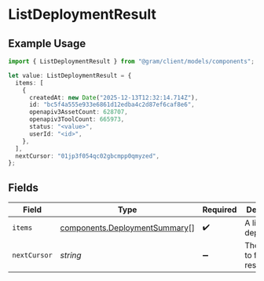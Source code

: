 # ListDeploymentResult

## Example Usage

```typescript
import { ListDeploymentResult } from "@gram/client/models/components";

let value: ListDeploymentResult = {
  items: [
    {
      createdAt: new Date("2025-12-13T12:32:14.714Z"),
      id: "bc5f4a555e933e6861d12edba4c2d87ef6caf8e6",
      openapiv3AssetCount: 628707,
      openapiv3ToolCount: 665973,
      status: "<value>",
      userId: "<id>",
    },
  ],
  nextCursor: "01jp3f054qc02gbcmpp0qmyzed",
};
```

## Fields

| Field                                                                          | Type                                                                           | Required                                                                       | Description                                                                    | Example                                                                        |
| ------------------------------------------------------------------------------ | ------------------------------------------------------------------------------ | ------------------------------------------------------------------------------ | ------------------------------------------------------------------------------ | ------------------------------------------------------------------------------ |
| `items`                                                                        | [components.DeploymentSummary](../../models/components/deploymentsummary.md)[] | :heavy_check_mark:                                                             | A list of deployments                                                          |                                                                                |
| `nextCursor`                                                                   | *string*                                                                       | :heavy_minus_sign:                                                             | The cursor to fetch results from                                               | 01jp3f054qc02gbcmpp0qmyzed                                                     |